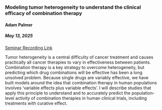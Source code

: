 ### Modeling tumor heterogeneity to understand the clinical efficacy of combination therapy

#### Adam Palmer

##### May 13, 2025

[Seminar Recording Link](https://www.youtube.com/live/IgXqBYQF0eg?si=fcrue44um88eII9l)

Tumor heterogeneity is a central difficulty of cancer treatment and causes practically all cancer therapies to vary in effectiveness between patients. Combination therapy is a key strategy to overcome heterogeneity, but predicting which drug combinations will be effective has been a long unsolved problem. Because single drugs are variably effective, we have built models around the idea that combination therapy in human populations involves ‘variable effects plus variable effects’. I will describe studies that apply this principle to understand and to accurately predict the population-level activity of combination therapies in human clinical trials, including treatments with curative effect.
